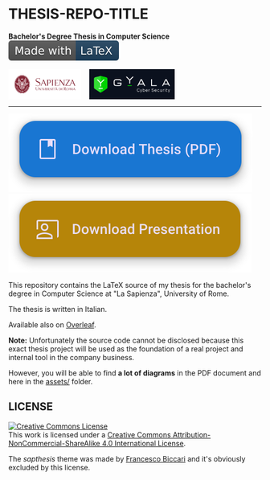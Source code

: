 # THESIS-REPO-TITLE

**Bachelor's Degree Thesis in Computer Science**
<a href="https://www.overleaf.com/read/xdjkjrjcqyym">
    <img src=".github/assets/made-with-latex.svg" alt="Made with LaTeX">
</a>

<div style="display: flex; align-items: center;">
<img src=".github/assets/sapienza.png" height="60" style="background-color: #d2d2d2; margin-right: 16px;">
<img src=".github/assets/gyala.svg" width="170" style="background-color: #303030; max-height: 60px; ">
</div>

---

<a href="https://simonesestito.github.io/THESIS-REPO-TITLE/">
    <img src=".github/assets/thesis-button.svg" alt="Download Thesis">
</a>
<a href="https://example.com">
    <img src=".github/assets/presentation-button.svg" alt="Download Presentation">
</a>

This repository contains the LaTeX source of my thesis for the bachelor's degree
in Computer Science at "La Sapienza", University of Rome.

The thesis is written in Italian.

Available also on [Overleaf](https://www.overleaf.com/read/xdjkjrjcqyym).

**Note:**
Unfortunately the source code cannot be disclosed
because this exact thesis project will be used as
the foundation of a real project and internal tool in the company business.

However, you will be able to find **a lot of diagrams** in the PDF document and here in the [assets/](assets/) folder.

## LICENSE

<a rel="license" href="http://creativecommons.org/licenses/by-nc-sa/4.0/"><img alt="Creative Commons License" style="border-width:0" src="https://i.creativecommons.org/l/by-nc-sa/4.0/88x31.png" /></a><br />This work is licensed under a <a rel="license" href="http://creativecommons.org/licenses/by-nc-sa/4.0/">Creative Commons Attribution-NonCommercial-ShareAlike 4.0 International License</a>.

The *sapthesis* theme was made by [Francesco Biccari](https://biccari.altervista.org/c/informatica/latex/sapthesis.php) and it's obviously excluded by this license.


